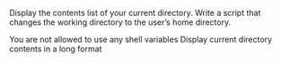 Display the contents list of your current directory.
Write a script that changes the working directory to the user’s home directory.

You are not allowed to use any shell variables
Display current directory contents in a long format
